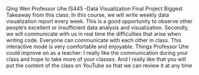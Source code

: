 Qing Wen
Professor Uhe
IS445 -Data Visualization
Final Project
Biggest Takeaway from this class: 
       In this course, we will write weekly data visualization report every week. 
       This is a good opportunity to observe other people’s excellent or insufficient data analysis and visualization. 
       Secondly, we will communicate with us in real time the difficulties that arise when writing code. 
       Everyone can communicate with each other in class. This interactive mode is very comfortable and enjoyable.
Things Professor Uhe could improve on as a teacher:
       I really like the communication during your class and hope to take more of your classes. 
       And I really like that you will put the content of the class on YouTube so that we can review it at any time
          
